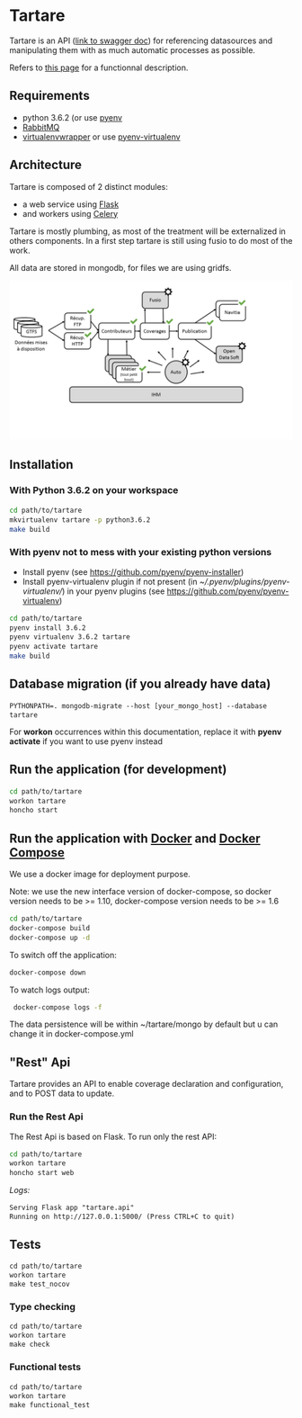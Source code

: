 # Tartare
Tartare is an API ([link to swagger doc](./ressources/open_api.yaml)) for referencing datasources and manipulating them with as much automatic processes as possible.

Refers to [this page](./documentation/Tartare.md) for a functionnal description.

## Requirements
- python 3.6.2 (or use [pyenv](https://github.com/pyenv/pyenv)
- [RabbitMQ](https://www.rabbitmq.com/)
- [virtualenvwrapper](https://virtualenvwrapper.readthedocs.io/en/latest/) or use [pyenv-virtualenv](https://github.com/pyenv/pyenv-virtualenv)


## Architecture
Tartare is composed of 2 distinct modules:
* a web service using [Flask](http://flask.pocoo.org/)
* and workers using [Celery](http://www.celeryproject.org/)

Tartare is mostly plumbing, as most of the treatment will be externalized in others components. In a first step
tartare is still using fusio to do most of the work.

All data are stored in mongodb, for files we are using gridfs.

![architecture](documentation/images/archi_functional.png)

## Installation

### With Python 3.6.2 on your workspace
```bash
cd path/to/tartare
mkvirtualenv tartare -p python3.6.2
make build
```

### With pyenv not to mess with your existing python versions

* Install pyenv (see https://github.com/pyenv/pyenv-installer)
* Install pyenv-virtualenv plugin if not present (in *~/.pyenv/plugins/pyenv-virtualenv/*) in your pyenv plugins (see https://github.com/pyenv/pyenv-virtualenv)

```bash
cd path/to/tartare
pyenv install 3.6.2
pyenv virtualenv 3.6.2 tartare
pyenv activate tartare
make build
```

## Database migration (if you already have data)
```
PYTHONPATH=. mongodb-migrate --host [your_mongo_host] --database tartare
```

For __workon__ occurrences within this documentation, replace it with __pyenv activate__ if you want to use pyenv instead

## Run the application (for development)
```bash
cd path/to/tartare
workon tartare
honcho start
```

## Run the application with [Docker](https://www.docker.com/) and [Docker Compose](https://docs.docker.com/compose/)

We use a docker image for deployment purpose.

Note: we use the new interface version of docker-compose, so docker version needs to be >= 1.10,
 docker-compose version needs to be >= 1.6

``` bash
cd path/to/tartare
docker-compose build
docker-compose up -d
```

To switch off the application:
``` bash
docker-compose down
```

To watch logs output:
```bash
 docker-compose logs -f
```

The data persistence will be within ~/tartare/mongo by default but u can change it in docker-compose.yml

## "Rest" Api

Tartare provides an API to enable coverage declaration and configuration, and to POST data to update.

### Run the Rest Api

The Rest Api is based on Flask. To run only the rest API:

``` bash
cd path/to/tartare
workon tartare
honcho start web
```

*Logs:*

```
Serving Flask app "tartare.api"
Running on http://127.0.0.1:5000/ (Press CTRL+C to quit)
```

## Tests
```
cd path/to/tartare
workon tartare
make test_nocov
```

### Type checking
```
cd path/to/tartare
workon tartare
make check
```

### Functional tests
```
cd path/to/tartare
workon tartare
make functional_test
```
